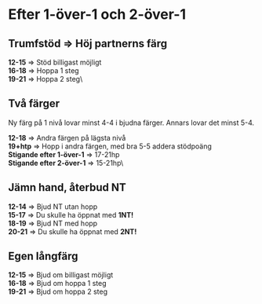 # Efter 1-över-1 och 2-över-1

## Trumfstöd ⇒ Höj partnerns färg

**12-15** ⇒ Stöd billigast möjligt\
**16-18** ⇒ Hoppa 1 steg\
**19-21** ⇒ Hoppa 2 steg\

## Två färger

Ny färg på 1 nivå lovar minst 4-4 i bjudna färger. Annars lovar det minst 5-4.

**12-18** ⇒ Andra färgen på lägsta nivå\
**19+htp** ⇒ Hopp i andra färgen, med bra 5-5 addera stödpoäng\
**Stigande efter 1-över-1** ⇒ 17-21hp\
**Stigande efter 2-över-1** ⇒ 15-21hp\

## Jämn hand, återbud NT

**12-14** ⇒ Bjud NT utan hopp\
**15-17** ⇒ Du skulle ha öppnat med **1NT!**\
**18-19** ⇒ Bjud NT med hopp\
**20-21** ⇒ Du skulle ha öppnat med **2NT!**

## Egen långfärg

**12-15** ⇒ Bjud om billigast möjligt\
**16-18** ⇒ Bjud om hoppa 1 steg\
**19-21** ⇒ Bjud om hoppa 2 steg

